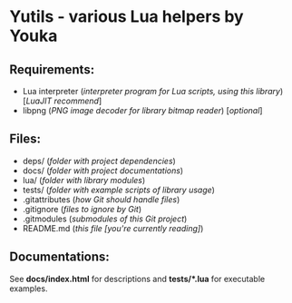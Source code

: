 Yutils - various Lua helpers by Youka
=========================================
Requirements:
-------------
* Lua interpreter (*interpreter program for Lua scripts, using this library*) [*LuaJIT recommend*]
* libpng (*PNG image decoder for library bitmap reader*) [*optional*]

Files:
------
* deps/ (*folder with project dependencies*)
* docs/ (*folder with project documentations*)
* lua/ (*folder with library modules*)
* tests/ (*folder with example scripts of library usage*)
* .gitattributes (*how Git should handle files*)
* .gitignore (*files to ignore by Git*)
* .gitmodules (*submodules of this Git project*)
* README.md (*this file [you're currently reading]*)

Documentations:
-----
See **docs/index.html** for descriptions and **tests/\*.lua** for executable examples.